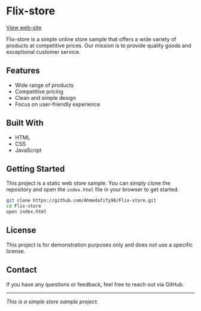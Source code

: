 # Flix-store

[View web-site](https://ahmedafify98.github.io/Flix-store/)

Flix-store is a simple online store sample that offers a wide variety of products at competitive prices. Our mission is to provide quality goods and exceptional customer service.

## Features

- Wide range of products
- Competitive pricing
- Clean and simple design
- Focus on user-friendly experience

## Built With

- HTML
- CSS
- JavaScript

## Getting Started

This project is a static web store sample. You can simply clone the repository and open the `index.html` file in your browser to get started.

```bash
git clone https://github.com/Ahmedafify98/Flix-store.git
cd Flix-store
open index.html
```

## License

This project is for demonstration purposes only and does not use a specific license.

## Contact

If you have any questions or feedback, feel free to reach out via GitHub.

---

*This is a simple store sample project.*
